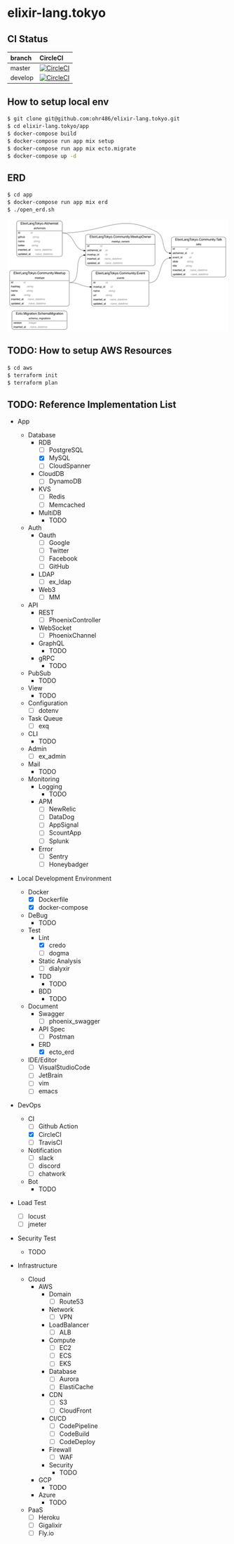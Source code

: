 # elixir-lang.tokyo

## CI Status

| branch  | CircleCI                                                                                                                                                  |
|:--------|:----------------------------------------------------------------------------------------------------------------------------------------------------------|
| master  | [![CircleCI](https://circleci.com/gh/ohr486/elixir-lang.tokyo/tree/master.svg?style=svg)](https://circleci.com/gh/ohr486/elixir-lang.tokyo/tree/master)   |
| develop | [![CircleCI](https://circleci.com/gh/ohr486/elixir-lang.tokyo/tree/develop.svg?style=svg)](https://circleci.com/gh/ohr486/elixir-lang.tokyo/tree/develop) |

## How to setup local env

```bash
$ git clone git@github.com:ohr486/elixir-lang.tokyo.git
$ cd elixir-lang.tokyo/app
$ docker-compose build
$ docker-compose run app mix setup
$ docker-compose run app mix ecto.migrate
$ docker-compose up -d
```

## ERD

```bash
$ cd app
$ docker-compose run app mix erd
$ ./open_erd.sh
```

![ERD-Graph](tmp/erd.png)


## TODO: How to setup AWS Resources

```bash
$ cd aws
$ terraform init
$ terraform plan
```

## TODO: Reference Implementation List

- App
  - Database
    - RDB
      - [ ] PostgreSQL
      - [x] MySQL
      - [ ] CloudSpanner
    - CloudDB
      - [ ] DynamoDB
    - KVS
      - [ ] Redis
      - [ ] Memcached
    - MultiDB
      - TODO
  - Auth
    - Oauth
      - [ ] Google
      - [ ] Twitter
      - [ ] Facebook
      - [ ] GitHub
    - LDAP
      - [ ] ex\_ldap
    - Web3
      - [ ] MM
  - API
    - REST
      - [ ] PhoenixController
    - WebSocket
      - [ ] PhoenixChannel
    - GraphQL
      - TODO
    - gRPC
      - TODO
  - PubSub
    - TODO
  - View
    - TODO
  - Configuration
    - [ ] dotenv
  - Task Queue
    - [ ] exq
  - CLI
    - TODO
  - Admin
    - [ ] ex\_admin
  - Mail
    - TODO
  - Monitoring
    - Logging
      - TODO
    - APM
      - [ ] NewRelic
      - [ ] DataDog
      - [ ] AppSignal
      - [ ] ScountApp
      - [ ] Splunk
    - Error
      - [ ] Sentry
      - [ ] Honeybadger

- Local Development Environment
  - Docker
    - [x] Dockerfile
    - [x] docker-compose
  - DeBug
    - TODO
  - Test
    - Lint
      - [x] credo
      - [ ] dogma
    - Static Analysis
      - [ ] dialyxir
    - TDD
      - TODO
    - BDD
      - TODO
  - Document
    - Swagger
      - [ ] phoenix\_swagger
    - API Spec
      - [ ] Postman
    - ERD
      - [x] ecto\_erd
  - IDE/Editor
    - [ ] VisualStudioCode
    - [ ] JetBrain
    - [ ] vim
    - [ ] emacs

- DevOps
  - CI
    - [ ] Github Action
    - [x] CircleCI
    - [ ] TravisCI
  - Notification
    - [ ] slack
    - [ ] discord
    - [ ] chatwork
  - Bot
    - TODO

- Load Test
  - [ ] locust
  - [ ] jmeter

- Security Test
  - TODO

- Infrastructure
  - Cloud
    - AWS
      - Domain
        - [ ] Route53
      - Network
        - [ ] VPN
      - LoadBalancer
        - [ ] ALB
      - Compute
        - [ ] EC2
        - [ ] ECS
        - [ ] EKS
      - Database
        - [ ] Aurora
        - [ ] ElastiCache
      - CDN
        - [ ] S3
        - [ ] CloudFront
      - CI/CD
        - [ ] CodePipeline
        - [ ] CodeBuild
        - [ ] CodeDeploy
      - Firewall
        - [ ] WAF
      - Security
        - TODO
    - GCP
      - TODO
    - Azure
      - TODO
  - PaaS
    - [ ] Heroku
    - [ ] Gigalixir
    - [ ] Fly.io

